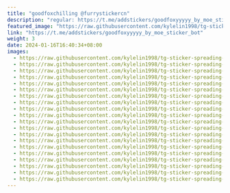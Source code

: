 ```yaml
---
title: "goodfoxchilling @furrystickercn"
description: "regular: https://t.me/addstickers/goodfoxyyyyy_by_moe_sticker_bot"
featured_image: "https://raw.githubusercontent.com/kylelin1998/tg-sticker-spreading-worldwide-images/main/img/eb2e02cc-fac5-4d6a-b084-90d34409d10a.jpg"
link: "https://t.me/addstickers/goodfoxyyyyy_by_moe_sticker_bot"
weight: 3
date: 2024-01-16T16:40:34+08:00
images:
  - https://raw.githubusercontent.com/kylelin1998/tg-sticker-spreading-worldwide-images/main/img/eb2e02cc-fac5-4d6a-b084-90d34409d10a.jpg
  - https://raw.githubusercontent.com/kylelin1998/tg-sticker-spreading-worldwide-images/main/img/a383b9e7-c1b8-44f1-8685-9979366ba3af.jpg
  - https://raw.githubusercontent.com/kylelin1998/tg-sticker-spreading-worldwide-images/main/img/55a681d2-0c26-46bf-bf5f-683fbb143804.jpg
  - https://raw.githubusercontent.com/kylelin1998/tg-sticker-spreading-worldwide-images/main/img/49dfd559-9bdc-42b2-ae74-8a8177d003ae.jpg
  - https://raw.githubusercontent.com/kylelin1998/tg-sticker-spreading-worldwide-images/main/img/08f7fa2b-7a83-41fe-97e8-a0c26eea181b.jpg
  - https://raw.githubusercontent.com/kylelin1998/tg-sticker-spreading-worldwide-images/main/img/4dcf5a74-353c-47aa-9846-ecaa0b726bc7.jpg
  - https://raw.githubusercontent.com/kylelin1998/tg-sticker-spreading-worldwide-images/main/img/b3332736-fcab-4b56-b201-463707d9ee33.jpg
  - https://raw.githubusercontent.com/kylelin1998/tg-sticker-spreading-worldwide-images/main/img/78953f5f-a021-4864-bcc8-51307f7853d3.jpg
  - https://raw.githubusercontent.com/kylelin1998/tg-sticker-spreading-worldwide-images/main/img/b6cc19f9-2e60-4050-a9ef-80bc1379d503.jpg
  - https://raw.githubusercontent.com/kylelin1998/tg-sticker-spreading-worldwide-images/main/img/632eeb71-23ff-4d4d-8784-c6ee97124db7.jpg
  - https://raw.githubusercontent.com/kylelin1998/tg-sticker-spreading-worldwide-images/main/img/22da35f1-2921-45f9-9673-59874247088d.jpg
  - https://raw.githubusercontent.com/kylelin1998/tg-sticker-spreading-worldwide-images/main/img/4fa1be14-e005-4110-96ec-59b323ddb407.jpg
  - https://raw.githubusercontent.com/kylelin1998/tg-sticker-spreading-worldwide-images/main/img/a84a22c5-a443-4e6f-8a95-2fd489eea970.jpg
  - https://raw.githubusercontent.com/kylelin1998/tg-sticker-spreading-worldwide-images/main/img/cc78f0e7-65af-4fc5-b49b-f4ab6ab4107a.jpg
  - https://raw.githubusercontent.com/kylelin1998/tg-sticker-spreading-worldwide-images/main/img/8179290a-27eb-4d4e-80b1-ae759d70302a.jpg
  - https://raw.githubusercontent.com/kylelin1998/tg-sticker-spreading-worldwide-images/main/img/1d9f67be-af82-4202-b13e-994bd16ece43.jpg
  - https://raw.githubusercontent.com/kylelin1998/tg-sticker-spreading-worldwide-images/main/img/f3cfe81f-0e55-4cbf-a917-e234b235e2c9.jpg
  - https://raw.githubusercontent.com/kylelin1998/tg-sticker-spreading-worldwide-images/main/img/d89ac9a7-0f75-4a13-9fd2-6f7dff264adc.jpg
  - https://raw.githubusercontent.com/kylelin1998/tg-sticker-spreading-worldwide-images/main/img/ea772a0a-b1cb-4e36-9448-dedde5e8b6fc.jpg
  - https://raw.githubusercontent.com/kylelin1998/tg-sticker-spreading-worldwide-images/main/img/e48d163c-6a81-4ee5-a5e8-a4e442b9151a.jpg
---
```

